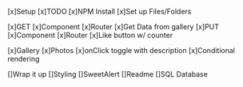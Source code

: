 [x]Setup
    [x]TODO
    [x]NPM Install
    [x]Set up Files/Folders

[x]GET
    [x]Component
    [x]Router
    [x]Get Data from gallery
[x]PUT
    [x]Component
    [x]Router
    [x]Like button w/ counter

[x]Gallery
    [x]Photos
    [x]onClick toggle with description
        [x]Conditional rendering

[]Wrap it up
    []Styling
    []SweetAlert
    []Readme
    []SQL Database
